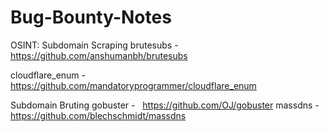 # Bug-Bounty-Notes

OSINT:
  Subdomain Scraping
   brutesubs -   https://github.com/anshumanbh/brutesubs
   
   cloudflare_enum -   https://github.com/mandatoryprogrammer/cloudflare_enum
   
  Subdomain Bruting
   gobuster -   https://github.com/OJ/gobuster
   massdns -   https://github.com/blechschmidt/massdns
     
   
